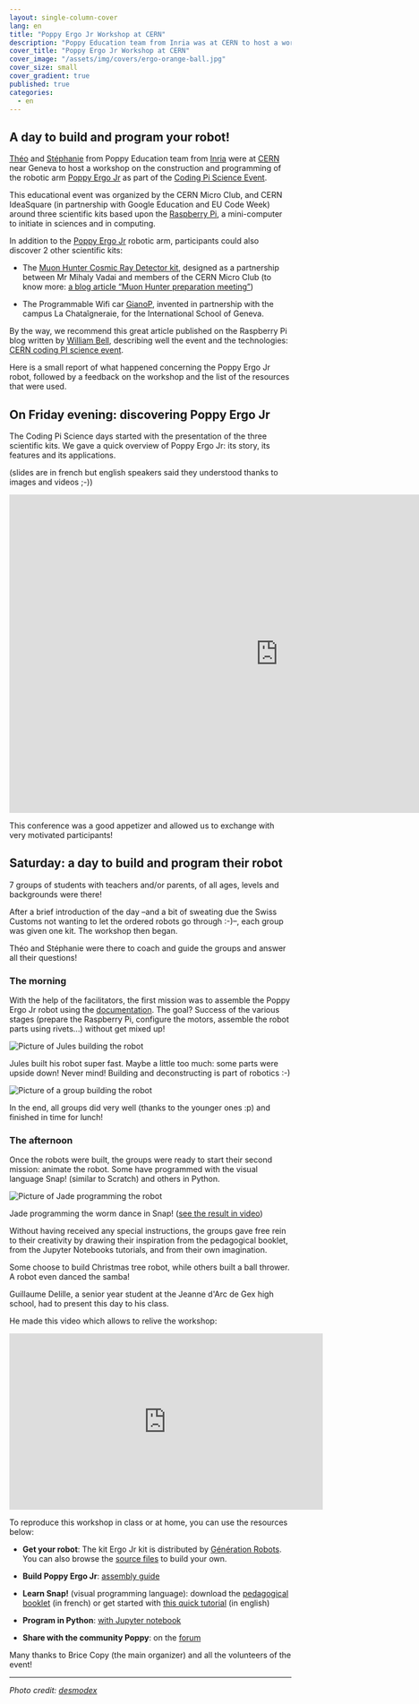 ```yaml
---
layout: single-column-cover
lang: en
title: "Poppy Ergo Jr Workshop at CERN"
description: "Poppy Education team from Inria was at CERN to host a workshop on the construction and programming of the robotic arm Poppy Ergo Jr as part of the Coding Pi Science Event"
cover_title: "Poppy Ergo Jr Workshop at CERN"
cover_image: "/assets/img/covers/ergo-orange-ball.jpg"
cover_size: small
cover_gradient: true
published: true
categories:
  - en
---
```


## A day to build and program your robot!

[Théo][1] and [Stéphanie][2] from Poppy Education team from [Inria][3] were at [CERN][4] near Geneva to host a workshop on the construction and programming of the robotic arm [Poppy Ergo Jr][7] as part of the [Coding Pi Science Event][5].

This educational event was organized by the CERN Micro Club, and CERN IdeaSquare (in partnership with Google Education and EU Code Week) around three scientific kits based upon the [Raspberry Pi][6], a mini-computer to initiate in sciences and in computing.

In addition to the [Poppy Ergo Jr][7] robotic arm, participants could also discover 2 other scientific kits:

* The [Muon Hunter Cosmic Ray Detector kit][8], designed as a partnership between Mr Mihaly Vadai and members of the CERN Micro Club (to know more: [a blog article “Muon Hunter preparation meeting”][9])

* The Programmable Wifi car [GianoP][10], invented in partnership with the campus La Chataîgneraie, for the International School of Geneva.

By the way, we recommend this great article published on the Raspberry Pi blog written by [William Bell][11], describing well the event and the technologies: [CERN coding PI science event][12].

Here is a small report of what happened concerning the Poppy Ergo Jr robot, followed by a feedback on the workshop and the list of the resources that were used.


## On Friday evening: discovering Poppy Ergo Jr

The Coding Pi Science days started with the presentation of the three scientific kits. We gave a quick overview of Poppy Ergo Jr: its story, its features and its applications.

(slides are in french but english speakers said they understood thanks to images and videos ;-))

<iframe src="https://docs.google.com/presentation/d/1E193qUCO5TAnV4zEZCL33RsDSIsjL_CgtT5bo4FvZ2A/embed?start=false&loop=false&delayms=3000" frameborder="0" width="960" height="569" allowfullscreen="true" mozallowfullscreen="true" webkitallowfullscreen="true"></iframe>

This conference was a good appetizer and allowed us to exchange with very motivated participants!


## Saturday: a day to build and program their robot

7 groups of students with teachers and/or parents, of all ages, levels and backgrounds were there!

After a brief introduction of the day –and a bit of sweating due the Swiss Customs not wanting to let the ordered robots go through :-)–, each group was given one kit. The workshop then began.

Théo and Stéphanie were there to coach and guide the groups and answer all their questions!

### The morning

With the help of the facilitators, the first mission was to assemble the Poppy Ergo Jr robot using the [documentation][13]. The goal? Success of the various stages (prepare the Raspberry Pi, configure the motors, assemble the robot parts using rivets...) without get mixed up!

![Picture of Jules building the robot](/assets/img/posts/cern-workshop/jules.jpg)

Jules built his robot super fast. Maybe a little too much: some parts were upside down! Never mind! Building and deconstructing is part of robotics :-)

![Picture of a group building the robot](/assets/img/posts/cern-workshop/group.jpg)

In the end, all groups did very well (thanks to the younger ones :p) and finished in time for lunch!

### The afternoon

Once the robots were built, the groups were ready to start their second mission: animate the robot. Some have programmed with the visual language Snap! (similar to Scratch) and others in Python.

![Picture of Jade programming the robot](/assets/img/posts/cern-workshop/jade.jpg)

Jade programming the worm dance in Snap! ([see the result in video][14])

Without having received any special instructions, the groups gave free rein to their creativity by drawing their inspiration from the pedagogical booklet, from the Jupyter Notebooks tutorials, and from their own imagination.

Some choose to build Christmas tree robot, while others built a ball thrower. A robot even danced the samba!

Guillaume Delille, a senior year student at the Jeanne d'Arc de Gex high school, had to present this day to his class.

He made this video which allows to relive the workshop:

<div class="flex-video ratio-16-9">
  <iframe width="560" height="315" src="https://www.youtube.com/embed/GIpIU6Ae-PQ?rel=0&amp;controls=0&amp;showinfo=0" frameborder="0" allowfullscreen></iframe>
</div>

To reproduce this workshop in class or at home, you can use the resources below:

* **Get your robot**: The kit Ergo Jr kit is distributed by [Génération Robots][15]. You can also browse the [source files][16] to build your own.

* **Build Poppy Ergo Jr**: [assembly guide][17]

* **Learn Snap!** (visual programming language): download the [pedagogical booklet][18] (in french) or get started with [this quick tutorial][19] (in english)

* **Program in Python**: [with Jupyter notebook][20]

* **Share with the community Poppy**: on the [forum][21]

Many thanks to Brice Copy (the main organizer) and all the volunteers of the event!

<hr>

*Photo credit: [desmodex](https://www.flickr.com/photos/desmodex/26347969306)*


[1]: https://twitter.com/show0k_
[2]: https://twitter.com/Sblackpowder
[3]: https://flowers.inria.fr/
[4]: http://home.cern/fr/about
[5]: http://coding-pi-science-day.web.cern.ch/coding-pi-science-day/
[6]: https://www.raspberrypi.org/
[7]: https://www.poppy-project.org/en/robots/poppy-ergo-jr
[8]: http://www.muonhunter.com/
[9]: https://coding-pi-science-day.web.cern.ch/coding-pi-science-day/blog/posts/muon-hunter-preparation-meeting/
[10]: https://github.com/cmcrobotics/drivar
[11]: https://twitter.com/WilliamHBell
[12]: https://www.raspberrypi.org/blog/cern-coding-pi-science-event/
[13]: https://docs.poppy-project.org/en/assembly-guides/ergo-jr/index.html
[14]: https://youtu.be/BTx-b0MQMKg
[15]: https://www.generationrobots.com/en/328-poppy-ergo-jr-robot
[16]: https://github.com/poppy-project/poppy-ergo-jr
[17]: https://docs.poppy-project.org/en/assembly-guides/ergo-jr/index.html
[18]: https://drive.google.com/uc?export=download&id=0B2jV8VX-lQHwTUxXZjF3OGxHVGM
[19]: https://docs.poppy-project.org/en/programming/snap.html
[20]: https://github.com/poppy-project/community-notebooks/blob/master/demo/poppy-ergo_Record%2C%20Save%2C%20and%20Play%20Moves.ipynb
[21]: https://forum.poppy-project.org/c/education
